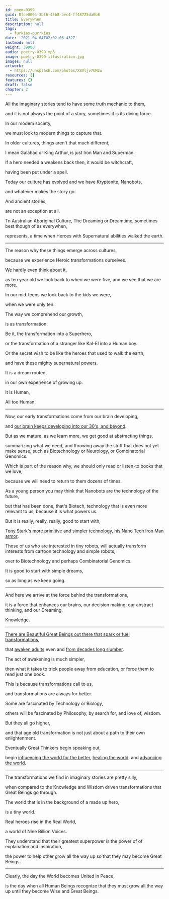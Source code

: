 ```yaml
---
id: poem-0399
guid: 8fce0004-3bf6-45b8-bec4-ff48725da0b8
title: Everywhen
description: null
tags:
  - furkies-purrkies
date: '2021-04-04T02:02:06.432Z'
lastmod: null
weight: 39900
audio: poetry-0399.mp3
image: poetry-0399-illustration.jpg
images: null
artwork:
  - https://unsplash.com/photos/X8Vljv7UMzw
resources: []
features: {}
draft: false
chapter: 2
---
```


All the imaginary stories tend to have some truth mechanic to them,

and it is not always the point of a story, sometimes it is its diving force.

In our modem society,

we must look to modern things to capture that.

In older cultures, things aren't that much different,

I mean Galahad or King Arthur, is just Iron Man and Superman.

If a hero needed a weakens back then, it would be witchcraft,

having been put under a spell.

Today our culture has evolved and we have Kryptonite, Nanobots,

and whatever makes the story go.

And ancient stories,

are not an exception at all.

Tn Australian Aboriginal Culture, The Dreaming or Dreamtime, sometimes best though of as everywhen,

represents, a time when Heroes with Supernatural abilities walked the earth.

---

The reason why these things emerge across cultures,

because we experience Heroic transformations ourselves.

We hardly even think about it,

as ten year old we look back to when we were five, and we see that we are more.

In our mid-teens we look back to the kids we were,

when we were only ten.

The way we comprehend our growth,

is as transformation.

Be it, the transformation into a Superhero,

or the transformation of a stranger like Kal-El into a Human boy.

Or the secret wish to be like the heroes that used to walk the earth,

and have these mighty supernatural powers.

It is a dream rooted,

in our own experience of growing up.

It is Human,

All too Human.

---

Now, our early transformations come from our brain developing,

and [our brain keeps developing into our 30's, and beyond](https://www.youtube.com/watch?v=_KxRAfXEzIQ).

But as we mature, as we learn more, we get good at abstracting things,

summarizing what we need, and throwing away the stuff that does not yet make sense, such as Biotechnology or Neurology, or Combinatorial Genomics.

Which is part of the reason why, we should only read or listen-to books that we love,

because we will need to return to them dozens of times.

As a young person you may think that Nanobots are the technology of the future,

but that has been done, that's Biotech, technology that is even more relevant to us, because it is what powers us.

But it is really, really, really, good to start with,

[Tony Stark's more primitive and simpler technology, his Nano Tech Iron Man armor](https://www.youtube.com/watch?v=CjpXj2BqJBY).

Those of us who are interested in tiny robots, will actually transform interests from cartoon technology and simple robots,

over to Biotechnology and perhaps Combinatorial Genomics.

It is good to start with simple dreams,

so as long as we keep going.

---

And here we arrive at the force behind the transformations,

it is a force that enhances our brains, our decision making, our abstract thinking, and our Dreaming.

Knowledge.

---

[There are Beautiful Great Beings out there that spark or fuel transformations](https://www.youtube.com/watch?v=BzRR3Mo4noU),

that [awaken adults](https://www.youtube.com/watch?v=iCvmsMzlF7o) even and [from decades long slumber](https://www.youtube.com/watch?v=hPSvdKTEZug).

The act of awakening is much simpler,

then what it takes to trick people away from education, or force them to read just one book.

This is because transformations call to us,

and transformations are always for better.

Some are fascinated by Technology or Biology,

others will be fascinated by Philosophy, by search for, and love of, wisdom.

But they all go higher,

and that age old transformation is not just about a path to their own enlightenment.

Eventually Great Thinkers begin speaking out,

begin [influencing the world for the better](https://www.youtube.com/watch?v=EWPFmdAWRZ0), [healing the world](https://www.youtube.com/watch?v=Lp-3CQ6ZD4k), and [advancing the world](https://www.youtube.com/watch?v=QHIocNOHd7A).

---

The transformations we find in imaginary stories are pretty silly,

when compared to the Knowledge and Wisdom driven transformations that Great Beings go through.

The world that is in the background of a made up hero,

is a tiny world.

Real heroes rise in the Real World,

a world of Nine Billion Voices.

They understand that their greatest superpower is the power of of explanation and inspiration,

the power to help other grow all the way up so that they may become Great Beings.

---

Clearly, the day the World becomes United in Peace,

is the day when all Human Beings recognize that they must grow all the way up until they become Wise and Great Beings.
